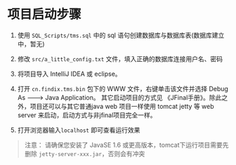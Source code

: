 # 项目启动步骤

1. 使用 `SQL_Scripts/tms.sql` 中的 sql 语句创建数据库与数据库表(数据库建立中，暂无)

2. 修改 `src/a_little_config.txt` 文件，填入正确的数据库连接用户名、密码

3. 将项目导入 IntelliJ IDEA 或 eclipse。

4. 打开 `cn.findix.tms.bin` 包下的 WWW 文件，右键单击该文件并选择 Debug As ---> Java Application。
        其它启动项目的方式见 《JFinal手册》。除此之外，项目还可以与其它普通java web 项目一样使用 tomcat
   jetty 等 web server 来启动，启动方式与非jfinal项目完全一样。

5. 打开浏览器输入`localhost` 即可查看运行效果

> 注意： 请确保您安装了 JavaSE 1.6 或更高版本，tomcat下运行项目需要先删除 `jetty-server-xxx.jar`，否则会有冲突

